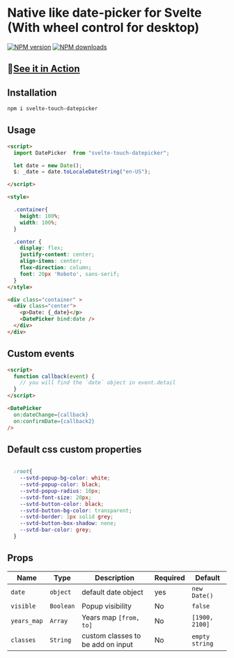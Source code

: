 # Native like date-picker for Svelte (With wheel control for desktop)

[![NPM version](https://img.shields.io/npm/v/svelte-touch-datepicker.svg?style=flat)](https://www.npmjs.com/package/svelte-touch-datepicker) [![NPM downloads](https://img.shields.io/npm/dm/svelte-touch-datepicker.svg?style=flat)](https://www.npmjs.com/package/svelte-touch-datepicker)


## 🚀[See it in Action](https://sharifclick.github.io/svelte-touch-datepicker/)

## Installation

```bash
npm i svelte-touch-datepicker
```

## Usage

```html
<script>
  import DatePicker  from "svelte-touch-datepicker";

  let date = new Date();
  $: _date = date.toLocaleDateString("en-US");

</script>

<style>

  .container{
    height: 100%;
    width: 100%;
  }

  .center {
    display: flex;
    justify-content: center;
    align-items: center;
    flex-direction: column;
    font: 20px 'Roboto', sans-serif;
  }
</style>

<div class="container" >
  <div class="center">
    <p>Date: {_date}</p>
    <DatePicker bind:date />
  </div>
</div>

```

## Custom events

```html
<script>
  function callback(event) {
    // you will find the `date` object in event.detail
  }
</script>

<DatePicker
  on:dateChange={callback}
  on:confirmDate={callback2}
/>


```

## Default css custom properties

```css

  :root{
    --svtd-popup-bg-color: white;
    --svtd-popup-color: black;
    --svtd-popup-radius: 10px;
    --svtd-font-size: 20px;
    --svtd-button-color: black;
    --svtd-button-bg-color: transparent;
    --svtd-border: 1px solid grey;
    --svtd-button-box-shadow: none;
    --svtd-bar-color: grey;
  }
```

## Props

| Name | Type | Description | Required | Default |
| --- | --- | --- | --- | --- |
| `date` | `object` | default date object | yes | `new Date()` |
| `visible` | `Boolean` | Popup visibility | No | `false` |
| `years_map` | `Array` | Years map `[from, to]` | No | `[1900, 2100]` |
| `classes` | `String` | custom classes to be add on input | No | `empty string` |